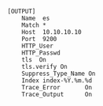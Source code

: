     [OUTPUT]
        Name  es
        Match *
        Host  10.10.10.10
        Port  9200
        HTTP_User 
        HTTP_Passwd 
        tls  On
        tls.verify On
        Suppress_Type_Name On        
        Index index-%Y.%m.%d
        Trace_Error       On
        Trace_Output      On